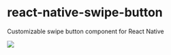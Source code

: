 # react-native-swipe-button
Customizable swipe button component for React Native

![](http://i.imgur.com/Fue6MKo.gif)
